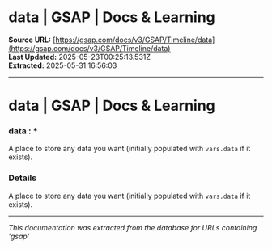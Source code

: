 # data | GSAP | Docs & Learning

**Source URL:** [https://gsap.com/docs/v3/GSAP/Timeline/data](https://gsap.com/docs/v3/GSAP/Timeline/data)  
**Last Updated:** 2025-05-23T00:25:13.531Z  
**Extracted:** 2025-05-31 16:56:03

---

# data | GSAP | Docs & Learning

### data : \*

A place to store any data you want (initially populated with `vars.data` if it exists).

### Details[​](#details "Direct link to Details")

A place to store any data you want (initially populated with `vars.data` if it exists).

---

*This documentation was extracted from the database for URLs containing 'gsap'*
